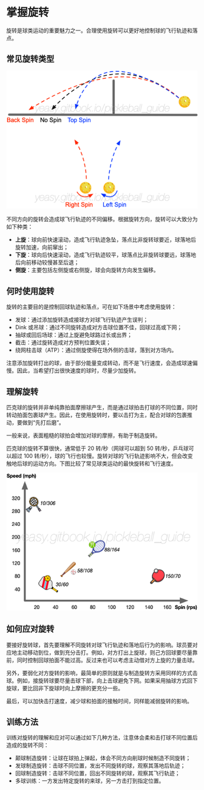 # 掌握旋转

旋转是球类运动的重要魅力之一。合理使用旋转可以更好地控制球的飞行轨迹和落点。

## 常见旋转类型

![旋转造成不同飞行轨迹偏离](_images/spin-trajectory.png)

不同方向的旋转会造成球飞行轨迹的不同偏移。根据旋转方向，旋转可以大致分为如下种类：

* **上旋**：球向前快速滚动，造成飞行轨迹急坠，落点比非旋转球要近，球落地后旋转加速，向前窜出；
* **下旋**：球向后快速滚动，造成飞行轨迹较平，球落点比非旋转球要远，球落地后向前移动较慢甚至后退；
* **侧旋**：主要包括左侧旋或右侧旋，球会向旋转方向发生偏移。

## 何时使用旋转

旋转的主要目的是控制回球轨迹和落点，可在如下场景中考虑使用旋转：

* 发球：通过添加旋转造成接球方对球飞行轨迹产生误判；
* Dink 或吊球：通过不同旋转造成对方击球位置不佳，回球过高或下网；
* 抽球或回后场球：通过上旋避免球路过长或出界；
* 截击：通过旋转造成对方预判位置失误；
* 绕网柱击球（ATP）：通过侧旋使得在场外侧的击球，落到对方场内。

注意添加旋转打出的球，由于部分能量变成转动，而不是飞行速度，会造成球速偏慢。因此，当希望打出很快速度的球时，尽量少加旋转。

## 理解旋转

匹克球的旋转并非单纯靠拍面摩擦球产生，而是通过球拍击打球的不同位置，同时转动拍面包裹球产生。因此，在使用旋转时，要以击打为主，配合对球的包裹推动，要做到“先打后磨”。

一般来说，表面粗糙的球拍会增加对球的摩擦，有助于制造旋转。

匹克球的旋转不算很快，通常低于 20 转/秒（网球可以超到 50 转/秒，乒乓球可以超过 100 转/秒），球的飞行也较慢。旋转对球的飞行轨迹影响不大，但会改变触地后球的运动方向。下图比较了常见球类运动的最快旋转和飞行速度。

![不同球类运动的最快旋转和飞行速度](_images/spin-speed.png)

## 如何应对旋转

要接好旋转球，首先要理解不同旋转对球飞行轨迹和落地后行为的影响。球员要对应地主动移动到位，做到充分击打。例如，对方打出上旋球，则己方回球要尽量靠前，同时控制回球拍面不能过高。反过来也可以考虑主动借对方上旋的力量击球。

另外，要弱化对方旋转的影响，最简单的原则就是与制造旋转方采用同样的方式击球。例如，接旋转球要尽量击球下部，向上击球避免下网。如果采用抽球方式回下旋球，要比回非下旋球时向上摩擦的更充分一些。

最后，可以加快击打速度，减少球和拍面的接触时间，同样能减弱旋转的影响。

## 训练方法

训练对旋转的理解和应对可以通过如下几种方法，注意体会柔和击打球不同位置后造成的旋转不同：

* 颠球制造旋转：让球在球拍上弹起，体会不同方向削球时候制造不同旋转；
* 发球制造旋转：击球不同位置，发出不同旋转的球，观察其落地后轨迹；
* 回球制造旋转：击球不同位置，回出不同旋转的球，观察其飞行轨迹；
* 多球训练：一方发出特定旋转的来球，另一方击打到指定位置。
 

